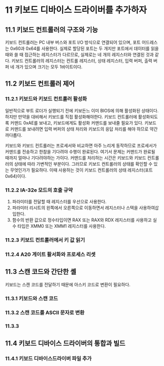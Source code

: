 # 11 키보드 디바이스 드라이버를 추가하자
## 11.1 키보드 컨트롤러의 구조와 기능
키보드 컨트롤러는 PC 내부 버스와 포트 I/O 방식으로 연결되어 있으며, 포트 어드레스는 0x60과 0x64를 사용한다.
실제로 할당된 포트는 두 개지만 포트에서 데이터를 읽을 때와 쓸 때 접근하는 레지스터가 다르므로, 실제로는 네 개의 레지스터와 연결된 것과 같다.
키보드 컨트롤러의 레지스터는 컨트롤 레지스터, 상태 레지스터, 입력 버퍼, 출력 버퍼 네 개가 있으며 크기는 모두 1바이트이다.

## 11.2 키보드 컨트롤러 제어
### 11.2.1 키보드와 키보드 컨트롤러 활성화
일반적으로 부트 로더가 실행되기 전에 키보든느 이미 BIOS에 의해 활성화된 상태이다. 하지만 만약을 대비해서 키보드를 직접 활성화해야한다.
키보드 컨트롤러에 활성화되도록 커맨드 0xAE를 보내고, 키보드에게도 활성화 커맨드를 보내줄 필요가 있다.
키보드로 커맨드를 보내려면 입력 버퍼의 상태 처리와 키보드의 응답 처리를 해야 하므로 약간 까다롭다.

키보드와 키보드 컨트롤러는 프로세서와 비교하면 아주 느리게 동작하므로 프로세서가 커맨드를 전송하고 한참을 기다려야 수행이 완료된다.
여기서 문제는 커맨드가 완료될 때까지 얼마나 기다려야하는 가이다. 커맨드를 처리하는 시간은 키보드와 키보드 컨트롤러의 상태에 따라 가변적인 부분이다.
그러므로 키보드 컨트롤러의 상태를 확인할 수 있는 무엇인가가 필요하다. 이때 사용하는 것이 키보드 컨트롤러의 상태 레지스터(포트 0x64)이다.

### 11.2.2 IA-32e 모드의 호출 규약
1. 파라미터를 전달할 때 레지스터를 우선으로 사용한다.
2. 파라미터 리시트의 왼쪽에서 오른쪽으로 이동하면서 레지스터나 스택을 사용하여삽입한다. 
3. 함수의 반환 값으로 정수타입이면 RAX 또는 RAX와 RDX 레지스터를 사용하고 실수 타입은 XMM0 또는 XMM1 레지스터를 사용한다.

### 11.2.3 키보드 컨트롤러에서 키 값 읽기
### 11.2.4 A20 게이트 활서화와 프로세스 리셋

## 11.3 스캔 코드와 간단한 셸
키보드는 스캔 코드를 전달하기 때문에 아스키 코드로 변환이 필요하다.
### 11.3.1 키보드와 스캔 코드
### 11.3.2 스캔 코드를 ASCII 문자로 변환
### 11.3.3 
## 11.4 키보드 디바이스 드라이버의 통합과 빌드
### 11.4.1 키보드 디바이스드라이버 파일 추가
